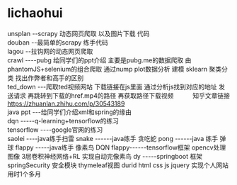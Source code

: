 # lichaohui
unsplan --scrapy 动态网页爬取 以及图片下载 代码<br>
douban --最简单的scrapy 练手代码<br>
lagou --拉钩网的动态网页爬取<br>
crawl ----pubg 给同学们的ppt介绍 主要是pubg.me的数据爬取 由phantomJS+selenium的组合爬取 通过nump plot数据分析 建模 sklearn 聚类分类 找出作弊者和高手的区别<br>
ted_down ---爬取ted视频网站 下载链接在js里面 通过分析js找到对应的地址 发送请求 再跳转到下载的href.mp4的路径 再获取路径下载视频
           知乎文章链接 https://zhuanlan.zhihu.com/p/30543189<br>
java ppt ---给同学们介绍xml和spring的缘由 <br>
dqn -----q-learning+tensorflow的练习<br>
tensorflow ----google官网的练习<br>
saolei ----java练手扫雷
snake ------java练手 贪吃蛇
pong ------java 练手 弹球
flappy -----java练手 像素鸟
DQN flappy------tensorflow框架 opencv处理图像  3层卷积神经网络+RL 实现自动完像素鸟
dy -----springboot 框架 springSecurity  安全模块 thymeleaf视图 durid  html css js jquery  实现个人网站 用时1个多月
